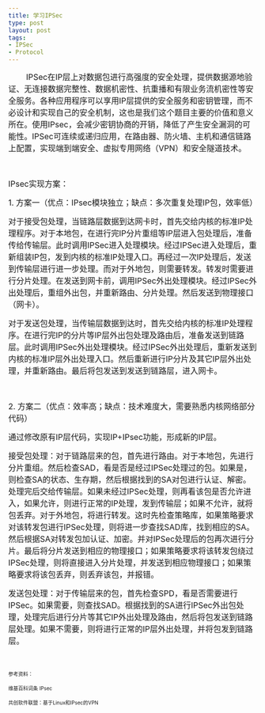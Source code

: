 ```yaml
---
title: 学习IPSec
type: post
layout: post
tags: 
- IPSec
- Protocol
---
```

<p><span style="font-size:medium;">        IPSec在IP层上对数据包进行高强度的安全处理，提供数据源地验证、无连接数据完整性、数据机密性、抗重播和有限业务流机密性等安全服务。各种应用程序可以享用IP层提供的安全服务和密钥管理，而不必设计和实现自己的安全机制，这也是我们这个题目主要的价值和意义所在。使用IPsec，会减少密钥协商的开销，降低了产生安全漏洞的可能性。IPSec可连续或递归应用，在路由器、防火墙、主机和通信链路上配置，实现端到端安全、虚拟专用网络（VPN）和安全隧道技术。</span></p><span style="font-size:medium;"><br /></span><p><span style="font-size:medium;">IPsec实现方案：</span></p><p><span style="font-size:medium;">1. 方案一（优点：IPsec模块独立；缺点：多次重复处理IP包，效率低）</span></p><p><span style="font-size:medium;">对于接受包处理，当链路层数据到达网卡时，首先交给内核的标准IP处理程序。对于本地包，在进行完IP分片重组等IP层进入包处理后，准备传给传输层。此时调用IPSec进入处理模块。经过IPSec进入处理后，重新组装IP包，发到内核的标准IP处理入口。再经过一次IP处理后，发送到传输层进行进一步处理。而对于外地包，则需要转发。转发时需要进行分片处理。在发送到网卡前，调用IPSec外出处理模块。经过IPSec外出处理后，重组外出包，并重新路由、分片处理。然后发送到物理接口（网卡）。</span></p><p><span style="font-size:medium;">对于发送包处理，当传输层数据到达时，首先交给内核的标准IP处理程序。在进行完IP的分片等IP层外出包处理及路由后，准备发送到链路层。此时调用IPSec外出处理模块。经过IPSec外出处理后，重新发送到内核的标准IP层外出处理入口。然后重新进行IP分片及其它IP层外出处理，并重新路由。最后将包发送到发送到链路层，进入网卡。</span></p><p><span style="font-size:medium;"><br /></span></p><p><span style="font-size:medium;">2. 方案二（优点：效率高；缺点：技术难度大，需要熟悉内核网络部分代码）</span></p><p><span style="font-size:medium;">通过修改原有IP层代码，实现IP+IPsec功能，形成新的IP层。</span></p><p><span style="font-size:medium;">接受包处理：对于链路层来的包，首先进行路由。对于本地包，先进行分片重组。然后检查SAD，看是否是经过IPSec处理过的包。如果是，则检查SA的状态、生存期，然后根据找到的SA对包进行认证、解密。处理完后交给传输层。如果未经过IPSec处理，则再看该包是否允许进入，如果允许，则进行正常的IP处理，发到传输层；如果不允许，就将包丢弃。对于外地包，将进行转发。这时先检查策略库，如果策略要求对该转发包进行IPSec处理，则将进一步查找SAD库，找到相应的SA。然后根据SA对转发包加认证、加密。并对IPSec处理后的包再次进行分片。最后将分片发送到相应的物理接口；如果策略要求将该转发包绕过IPSec处理，则将直接进入分片处理，并发送到相应物理接口；如果策略要求将该包丢弃，则丢弃该包，并报错。<br /></span></p><p><span style="font-size:medium;">发送包处理：对于传输层来的包，首先检查SPD，看是否需要进行IPSec。如果需要，则查找SAD。根据找到的SA进行IPSec外出包处理，处理完后进行分片等其它IP外出处理及路由，然后将包发送到链路层处理。如果不需要，则将进行正常的IP层外出处理，并将包发到链路层。</span></p><p><span style="font-size:medium;"><br /></span></p><p><span style="font-size:x-small;">参考资料：</span></p><p><span style="font-size:x-small;">维基百科词条 IPsec</span></p><p><span style="font-size:medium;"><span style="font-size:x-small;">共创软件联盟：基于Linux和IPsec的VPN</span><br /></span></p>
